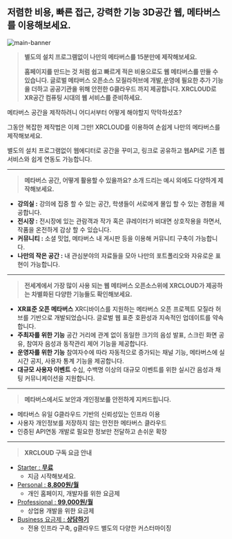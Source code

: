 ## 저렴한 비용, 빠른 접근, 강력한 기능 3D공간 웹, 메타버스를 이용해보세요.
![main-banner](https://kr.object.ncloudstorage.com/xrcloud-prod-frontend/images/logo_og2.png)


> **별도의 설치 프로그램없이 나만의 메타버스를 15분만에 제작해보세요.**
>
> **홈페이지를 만드는 것 처럼 쉽고 빠르게 적은 비용으로도 웹 메타버스를 만들 수 있습니다.
> 글로벌 메타버스 오픈소스 모질라허브에 개발,운영에 필요한 추가 기능을 더하고
> 공공기관을 위해 안전한 G클라우드 까지 제공합니다. XRCLOUD로 XR공간 컴퓨팅 시대의 웹 서비스를 준비하세요.**

메타버스 공간을 제작하려니 어디서부터 어떻게 해야할지 막막하셨죠?

그동안 복잡한 제작법은 이제 그만! XRCLOUD를 이용하여 손쉽게 나만의 메타버스를 제작해보세요.

별도의 설치 프로그램없이 웹에디터로 공간을 꾸미고, 링크로 공유하고 웹API로 기존 웹 서비스와 쉽게 연동도 가능합니다.

---
> **메타버스 공간, 어떻게 활용할 수 있을까요? 소개 드리는 예시 외에도 다양하게 제작해보세요.**

-   **강의실 :** 강의에 집중 할 수 있는 공간, 학생들이 서로에게 몰입 할 수 있는 경험을 제공합니다.
-   **전시장 :** 전시장에 있는 관람객과 작가 혹은 큐레이터가 비대면 상호작용을 하면서, 작품을 온전하게 감상 할 수 있습니다.
-   **커뮤니티 :** 소셜 밋업, 메타버스 내 게시판 등을 이용해 커뮤니티 구축이 가능합니다.
-   **나만의 작은 공간 :** 내 관심분야의 자료들을 모아 나만의 포트폴리오와 자유로운 표현이 가능합니다.

---
> **전세계에서 가장 많이 사용 되는 웹 메타버스 오픈소스위에 XRCLOUD가 제공하는 차별화된 다양한 기능들도 확인해보세요.**

-   **XR표준 오픈 메타버스**
    XR디바이스를 지원하는 메타버스 오픈 프로젝트 모질라 허브를 기반으로 개발되었습니다.
    글로벌 웹 표준 호환성과 지속적인 업데이트를 약속합니다.
-   **주최자를 위한 기능**
    공간 거리에 관계 없이 동일한 크기의 음성 발표, 스크린 화면 공유, 참여자 음성과 동작관리 제어 기능을 제공합니다.
-   **운영자를 위한 기능**
    참여자수에 따라 자동적으로 증가되는 채널 기능, 메타버스에 실시간 공지, 사용자 통계 기능을 제공합니다.
-   **대규모 사용자 이벤트**
    수십, 수백명 이상의 대규모 이벤트를 위한 실시간 음성과 채팅 커뮤니케이션을 지원합니다.

---
> **메타버스에서도 보안과 개인정보를 안전하게 지켜드립니다.**

-   메타버스 유일 G클라우드 기반의 신뢰성있는 인프라 이용
-   사용자 개인정보를 저장하지 않는 안전한 메타버스 클라우드
-   인증된 API연동 개발로 필요한 정보만 전달하고 손쉬운 확장

---
> **XRCLOUD 구독 요금 안내**

-   [Starter : **무료**](https://xrcloud.app/price-plan)
    -   지금 시작해보세요.
-   [Personal : **8,800원/월**](https://xrcloud.app/price-plan)
    -   개인 홈페이지, 개발자를 위한 요금제
-   [Professional : **99,000원/월**](https://xrcloud.app/price-plan)
    -   상업용 개발을 위한 요금제
-   [Business 요금제 : **상담하기**](https://xrcloud.app/price-plan)
    -   전용 인프라 구축, g클라우드 별도의 다양한 커스터마이징
